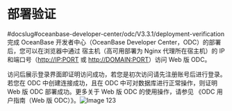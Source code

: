 部署验证 
=========================
#docslug#oceanbase-developer-center/odc/V3.3.1/deployment-verification
完成 OceanBase 开发者中心（OceanBase Developer Center，ODC）的部署后，您可以在浏览器中通过 宿主机（高可用部署为 Nginx 代理所在宿主机）的 IP 和端口号（<http://IP:PORT> 或 <http://DOMAIN:PORT>）访问 Web 版 ODC。

访问后展示登录界面即证明访问成功，若您是初次访问请先注册账号后进行登录。若您在 ODC 中创建连接成功，且在 ODC 中可对数据库进行正常操作，则证明 Web 版 ODC 部署成功。更多关于 Web 版 ODC 的使用操作，请参见 《ODC 用户指南（Web 版 ODC）》。![Image 123](https://help-static-aliyun-doc.aliyuncs.com/assets/img/zh-CN/2480107161/p243852.png)
